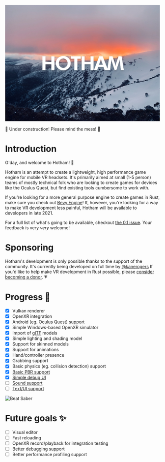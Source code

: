 ![Hotham Logo](logo.jpg?raw=true)

🚧 Under construction! Please mind the mess! 🚧

# Introduction
G'day, and welcome to Hotham! 👋

Hotham is an attempt to create a lightweight, high performance game engine for mobile VR headsets. It's primarily aimed at small (1-5 person) teams of mostly technical folk who are looking to create games for devices like the Oculus Quest, but find existing tools cumbersome to work with.

If you're looking for a more general purpose engine to create games in Rust, make sure you check out [Bevy Engine](https://bevyengine.org/)! If, however, you're looking for a way to make VR development less painful, Hotham will be available to developers in late 2021.

For a full list of what's going to be available, checkout [the 0.1 issue](https://github.com/leetvr/hotham/issues/64). Your feedback is very *very* welcome!

# Sponsoring
Hotham's development is only possible thanks to the support of the community. It's currently being developed on full time by [@kanerogers](https://github.com/kanerogers) If you'd like to help make VR development in Rust possible, please [consider becoming a donor](https://github.com/sponsors/leetvr). 💗

# Progress 🔨
- [x] Vulkan renderer
- [x] OpenXR integration
- [x] Android (eg. Oculus Quest) support
- [x] Simple Windows-based OpenXR simulator
- [x] Import of [glTF](https://www.khronos.org/gltf/) models
- [x] Simple lighting and shading model
- [x] Support for skinned models
- [x] Support for animations
- [x] Hand/controller presence
- [x] Grabbing support
- [x] Basic physics (eg. collision detection) support
- [x] [Basic PBR support](https://github.com/leetvr/hotham/issues/65)
- [x] [Simple debug UI](https://github.com/leetvr/hotham/issues/96)
- [ ] [Sound support](https://github.com/leetvr/hotham/issues/52)
- [ ] [Text/UI support](https://github.com/leetvr/hotham/issues/93)

![Beat Saber](https://user-images.githubusercontent.com/2022375/139247547-d683c598-0e30-4c39-a511-e9d17d0d25e2.gif)


# Future goals ✨

- [ ] Visual editor
- [ ] Fast reloading
- [ ] OpenXR record/playback for integration testing
- [ ] Better debugging support
- [ ] Better performance profiling support
